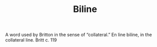 ---
title: Biline
letter: B
permalink: "/definitions/biline.html"
body: A word used by Britton in the sense of “collateral.” En line biline, in the
  collateral line. Britt c. 119
published_at: '2018-07-07'
layout: post
---